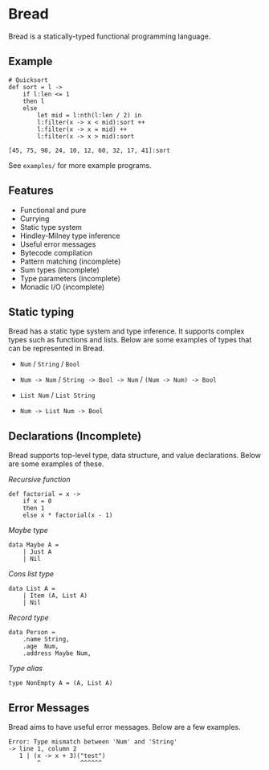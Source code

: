 # Bread

Bread is a statically-typed functional programming language.

## Example

```
# Quicksort
def sort = l ->
    if l:len <= 1
    then l
    else
        let mid = l:nth(l:len / 2) in
        l:filter(x -> x < mid):sort ++
        l:filter(x -> x = mid) ++
        l:filter(x -> x > mid):sort

[45, 75, 98, 24, 10, 12, 60, 32, 17, 41]:sort
```

See `examples/` for more example programs.

## Features

- Functional and pure
- Currying
- Static type system
- Hindley-Milney type inference
- Useful error messages
- Bytecode compilation
- Pattern matching (incomplete)
- Sum types (incomplete)
- Type parameters (incomplete)
- Monadic I/O (incomplete)

## Static typing

Bread has a static type system and type inference.
It supports complex types such as functions and lists.
Below are some examples of types that can be represented in Bread.

- `Num` / `String` / `Bool`

- `Num -> Num` / `String -> Bool -> Num` / `(Num -> Num) -> Bool`

- `List Num` / `List String`

- `Num -> List Num -> Bool`

## Declarations (Incomplete)

Bread supports top-level type, data structure, and value declarations.
Below are some examples of these.

*Recursive function*

```
def factorial = x ->
	if x = 0
	then 1
	else x * factorial(x - 1)
```

*Maybe type*

```
data Maybe A =
	| Just A
	| Nil
```

*Cons list type*

```
data List A =
	| Item (A, List A)
	| Nil
```

*Record type*

```
data Person =
	.name String,
	.age  Num,
	.address Maybe Num,
```

*Type alias*

```
type NonEmpty A = (A, List A)
```

## Error Messages

Bread aims to have useful error messages. Below are a few examples.

```
Error: Type mismatch between 'Num' and 'String'
-> line 1, column 2
   1 | (x -> x + 3)("test")
        ^           ^^^^^^
```
